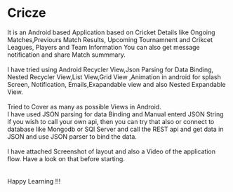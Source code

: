 # Cricze
It is an Android based Application based on Cricket Details like Ongoing Matches,Previours Match Results, Upcoming Tournamnent and Crikcet Leagues, Players and Team Information
You can also get message notification and share Match summmary.
<br /><br />
I have tried using Android Recycler View,Json Parsing for Data Binding, Nested Recycler View,List View,Grid View ,Animation in android for splash Screen, Notification, Emails,Exapandable view and also Nested Expandable View.
<br />
<br />
Tried to Cover as many as possible Views in Android.
<br />
I have used JSON parsing for data Binding and Manual enterd JSON String if you wish to call your own api, then you can try that also or connect to database like Mongodb or SQl Server and call the REST api and get data in JSON and use JSON parser to bind the data.
<br />
<br />
I have attached Screenshot of layout and also a Video of the application flow. Have a look on that before starting.
<br /><br /><br />
Happy Learning !!!
